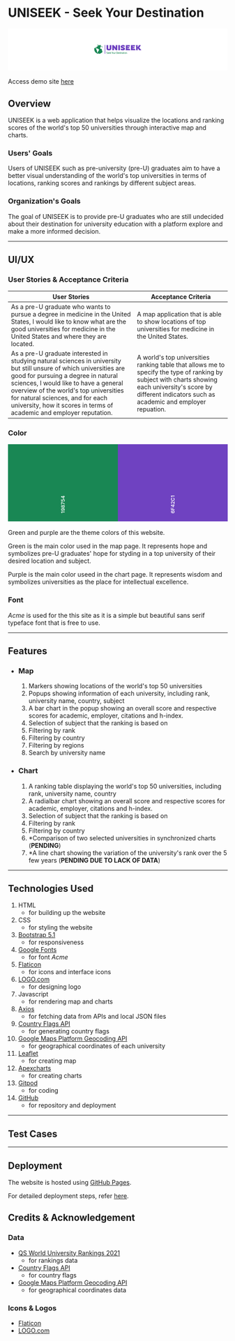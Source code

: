 # UNISEEK - Seek Your Destination

![Logo](images/logo_with_bg.png)

Access demo site [here](https://josezhz.github.io/project-1/)

## Overview

UNISEEK is a web application that helps visualize the locations and ranking scores of the world's top 50 universities through interactive map and charts.

### Users' Goals

Users of UNISEEK such as pre-university (pre-U) graduates aim to have a better visual understanding of the world's top universities in terms of locations, ranking scores and rankings by different subject areas.

### Organization's Goals

The goal of UNISEEK is to provide pre-U graduates who are still undecided about their destination for university education with a platform explore and make a more informed decision.

---

## UI/UX

### User Stories & Acceptance Criteria

User Stories | Acceptance Criteria
--- | ---
As a pre-U graduate who wants to pursue a degree in medicine in the United States, I would like to know what are the good universities for medicine in the United States and where they are located. | A map application that is able to show locations of top universities for medicine in the United States.
As a pre-U graduate interested in studying natural sciences in university but still unsure of which universities are good for pursuing a degree in natural sciences, I would like to have a general overview of the world's top universities for natural sciences, and for each university, how it scores in terms of academic and employer reputation. | A world's top universities ranking table that allows me to specify the type of ranking by subject with charts showing each university's score by different indicators such as academic and employer repuation.

### Color

![Theme colors](images/theme_colors.png)

Green and purple are the theme colors of this website.

Green is the main color used in the map page. It represents hope and symbolizes pre-U graduates' hope for styding in a top university of their desired location and subject.

Purple is the main color useed in the chart page. It represents wisdom and symbolizes universities as the place for intellectual excellence.

### Font

_Acme_ is used for the this site as it is a simple but beautiful sans serif typeface font that is free to use.

---

## Features

- ### Map
    1. Markers showing locations of the world's top 50 universities
    2. Popups showing information of each university, including rank, university name, country, subject
    3. A bar chart in the popup showing an overall score and respective scores for academic, employer, citations and h-index.
    4. Selection of subject that the ranking is based on
    5. Filtering by rank
    6. Filtering by country
    7. Filtering by regions
    8. Search by university name

- ### Chart
    1. A ranking table displaying the world's top 50 universities, including rank, university name, country
    2. A radialbar chart showing an overall score and respective scores for academic, employer, citations and h-index.
    3. Selection of subject that the ranking is based on
    4. Filtering by rank
    5. Filtering by country
    6. *Comparison of two selected universities in synchronized charts (**PENDING**)
    7. *A line chart showing the variation of the university's rank over the 5 few years (**PENDING DUE TO LACK OF DATA**)

---

## Technologies Used

1. HTML
    - for building up the website
2. CSS
    - for styling the website
3. [Bootstrap 5.1](https://getbootstrap.com/docs/5.1/getting-started/introduction/)
    - for responsiveness
4. [Google Fonts](https://fonts.google.com/)
    - for font _Acme_
5. [Flaticon](https://www.flaticon.com/)
    - for icons and interface icons
6. [LOGO.com](https://logo.com/)
    - for designing logo
7. Javascript
    - for rendering map and charts
8. [Axios](https://www.axios.com/)
    - for fetching data from APIs and local JSON files
9. [Country Flags API](https://countryflagsapi.com/)
    - for generating country flags
10. [Google Maps Platform Geocoding API](https://developers.google.com/maps/documentation/geocoding/overview)
    - for geographical coordinates of each university
11. [Leaflet](https://leafletjs.com/)
    - for creating map
12. [Apexcharts](https://apexcharts.com/)
    - for creating charts
13. [Gitpod](https://www.gitpod.io/)
    - for coding
14. [GitHub](https://github.com/)
    - for repository and deployment

---

## Test Cases

---

## Deployment

The website is hosted using [GitHub Pages](https://pages.github.com/).

For detailed deployment steps, refer [here](https://pages.github.com/).

## Credits & Acknowledgement

### Data

- [QS World University Rankings 2021](https://www.topuniversities.com/university-rankings/world-university-rankings/2021)
    - for rankings data
- [Country Flags API](https://countryflagsapi.com/)
    - for country flags
- [Google Maps Platform Geocoding API](https://developers.google.com/maps/documentation/geocoding/overview)
    - for geographical coordinates data

### Icons & Logos

- [Flaticon](https://www.flaticon.com/)
- [LOGO.com](https://logo.com/)